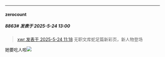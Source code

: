 ﻿
*****

####  zerocount  
##### 8863#       发表于 2025-5-24 13:00

<blockquote><a href="httphttps://stage1st.com/2b/forum.php?mod=redirect&amp;goto=findpost&amp;pid=67846607&amp;ptid=1860168" target="_blank">xwr 发表于 2025-5-24 11:18</a>
无职文库蛇足篇新彩页，新人物登场</blockquote>
她要吃人啦<img src="https://static.stage1st.com/image/smiley/face2017/053.png" referrerpolicy="no-referrer">

